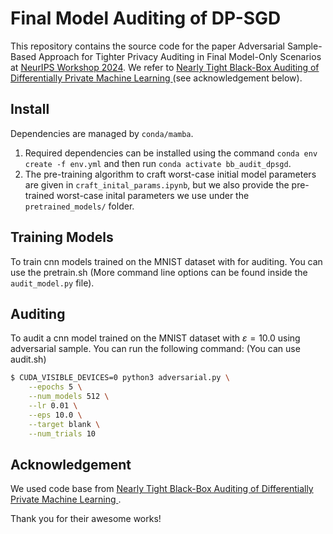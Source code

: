 # Final Model Auditing of DP-SGD
This repository contains the source code for the paper Adversarial Sample-Based Approach for Tighter Privacy Auditing in Final Model-Only Scenarios at [NeurIPS Workshop 2024](https://arxiv.org/pdf/2412.01756). We refer to [Nearly Tight Black-Box Auditing of Differentially Private Machine Learning
](https://github.com/spalabucr/bb-audit-dpsgd) (see acknowledgement below).

## Install
Dependencies are managed by `conda/mamba`.  
1. Required dependencies can be installed using the command `conda env create -f env.yml` and then run `conda activate bb_audit_dpsgd`.  
2. The pre-training algorithm to craft worst-case initial model parameters are given in `craft_inital_params.ipynb`, but we also provide the pre-trained worst-case inital parameters we use under the `pretrained_models/` folder.

## Training Models
To train cnn models trained on the MNIST dataset with for auditing. You can use the pretrain.sh
(More command line options can be found inside the `audit_model.py` file).


## Auditing
To audit a cnn model trained on the MNIST dataset with $\varepsilon=10.0$ using adversarial sample. You can run the following command: (You can use audit.sh)
```bash
$ CUDA_VISIBLE_DEVICES=0 python3 adversarial.py \
    --epochs 5 \
    --num_models 512 \
    --lr 0.01 \
    --eps 10.0 \
    --target blank \
    --num_trials 10
```

## Acknowledgement
We used code base from [Nearly Tight Black-Box Auditing of Differentially Private Machine Learning
](https://github.com/spalabucr/bb-audit-dpsgd). 

Thank you for their awesome works!